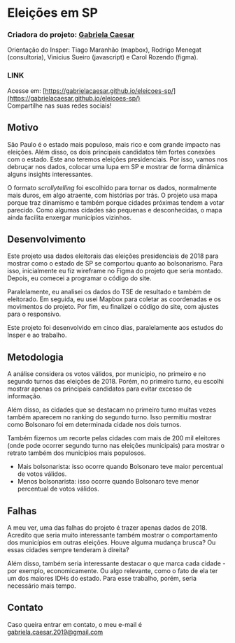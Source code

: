 # Eleições em SP

### Criadora do projeto: [Gabriela Caesar](https://gabrielacaesar.com/)
Orientação do Insper: Tiago Maranhão (mapbox), Rodrigo Menegat (consultoria), Vinicius Sueiro (javascript) e Carol Rozendo (figma).

### LINK
Acesse em: [https://gabrielacaesar.github.io/eleicoes-sp/](https://gabrielacaesar.github.io/eleicoes-sp/)           
Compartilhe nas suas redes sociais!

## Motivo
São Paulo é o estado mais populoso, mais rico e com grande impacto nas eleições. Além disso, os dois principais candidatos têm fortes conexões com o estado. Este ano teremos eleições presidenciais. Por isso, vamos nos debruçar nos dados, colocar uma lupa em SP e mostrar de forma dinâmica alguns insights interessantes.

O formato _scrollytelling_ foi escolhido para tornar os dados, normalmente mais duros, em algo atraente, com histórias por trás. O projeto usa mapa porque traz dinamismo e também porque cidades próximas tendem a votar parecido. Como algumas cidades são pequenas e desconhecidas, o mapa ainda facilita enxergar municípios vizinhos.

## Desenvolvimento
Este projeto usa dados eleitorais das eleições presidenciais de 2018 para mostrar como o estado de SP se comportou quanto ao bolsonarismo. Para isso, inicialmente eu fiz wireframe no Figma do projeto que seria montado. Depois, eu comecei a programar o código do site.         

Paralelamente, eu analisei os dados do TSE de resultado e também de eleitorado. Em seguida, eu usei Mapbox para coletar as coordenadas e os movimentos do projeto. Por fim, eu finalizei o código do site, com ajustes para o responsivo.

Este projeto foi desenvolvido em cinco dias, paralelamente aos estudos do Insper e ao trabalho. 

## Metodologia
A análise considera os votos válidos, por município, no primeiro e no segundo turnos das eleições de 2018. Porém, no primeiro turno, eu escolhi mostrar apenas os principais candidatos para evitar excesso de informação. 

Além disso, as cidades que se destacam no primeiro turno muitas vezes também aparecem no ranking do segundo turno. Isso permitiu mostrar como Bolsonaro foi em determinada cidade nos dois turnos. 

Também fizemos um recorte pelas cidades com mais de 200 mil eleitores (onde pode ocorrer segundo turno nas eleições municipais) para mostrar o retrato também dos municípios mais populosos.

- Mais bolsonarista: isso ocorre quando Bolsonaro teve maior percentual de votos válidos.
- Menos bolsonarista: isso ocorre quando Bolsonaro teve menor percentual de votos válidos.

## Falhas
A meu ver, uma das falhas do projeto é trazer apenas dados de 2018. Acredito que seria muito interessante também mostrar o comportamento dos municípios em outras eleições. Houve alguma mudança brusca? Ou essas cidades sempre tenderam à direita? 

Além disso, também seria interessante destacar o que marca cada cidade - por exemplo, economicamente. Ou algo relevante, como o fato de ela ter um dos maiores IDHs do estado. Para esse trabalho, porém, seria necessário mais tempo.

## Contato
Caso queira entrar em contato, o meu e-mail é gabriela.caesar.2019@gmail.com

